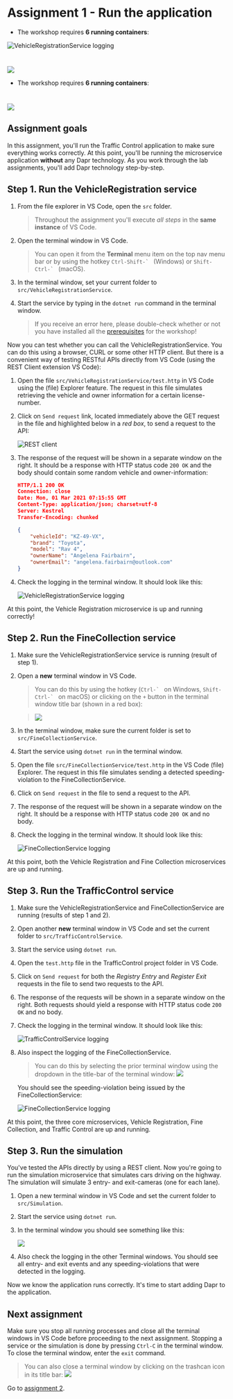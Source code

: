 # Assignment 1 - Run the application

  - The workshop requires **6 running containers**:
  
![VehicleRegistrationService logging](img/required-containers.png)


  <img src="img/required-containers.png" style="padding-top:25px;"/>




  - The workshop requires **6 running containers**:
  
<img src="img/required-containers.png" style="padding-top:25px;"/>

## Assignment goals

In this assignment, you'll run the Traffic Control application to make sure everything works correctly. At this point, you'll be running the microservice application **without** any Dapr technology. As you work through the lab assignments, you'll add Dapr technology step-by-step.

## Step 1. Run the VehicleRegistration service

1. From the file explorer in VS Code, open the `src` folder.

   > Throughout the assignment you'll execute *all steps* in the **same instance** of VS Code.

1. Open the terminal window in VS Code.

   > You can open it from the **Terminal** menu item on the top nav menu bar or by using the hotkey ``Ctrl-Shift-` `` (Windows) or ``Shift-Ctrl-` `` (macOS).

1. In the terminal window, set your current folder to `src/VehicleRegistrationService`.

1. Start the service by typing in the `dotnet run` command in the terminal window.

   > If you receive an error here, please double-check whether or not you have installed all the [prerequisites](README.md#Prerequisites) for the workshop!  

Now you can test whether you can call the VehicleRegistrationService. You can do this using a browser, CURL or some other HTTP client. But there is a convenient way of testing RESTful APIs directly from VS Code (using the REST Client extension VS Code):

1. Open the file `src/VehicleRegistrationService/test.http` in VS Code using the (file) Explorer feature. The request in this file simulates retrieving the vehicle and owner information for a certain license-number.

1. Click on `Send request` link, located immediately above the GET request in the file and highlighted below in a *red box*, to send a request to the API:

   ![REST client](img/rest-client.png)

1. The response of the request will be shown in a separate window on the right. It should be a response with HTTP status code `200 OK` and the body should contain some random vehicle and owner-information:

   ```json
   HTTP/1.1 200 OK
   Connection: close
   Date: Mon, 01 Mar 2021 07:15:55 GMT
   Content-Type: application/json; charset=utf-8
   Server: Kestrel
   Transfer-Encoding: chunked
   
   {
       "vehicleId": "KZ-49-VX",
       "brand": "Toyota",
       "model": "Rav 4",
       "ownerName": "Angelena Fairbairn",
       "ownerEmail": "angelena.fairbairn@outlook.com"
   }
   ```

1. Check the logging in the terminal window. It should look like this:

   ![VehicleRegistrationService logging](img/logging-vehicleregistrationservice.png)

At this point, the Vehicle Registration microservice is up and running correctly!

## Step 2. Run the FineCollection service

1. Make sure the VehicleRegistrationService service is running (result of step 1).

1. Open a **new** terminal window in VS Code.

   > You can do this by using the hotkey (``Ctrl-` `` on Windows, ``Shift-Ctrl-` `` on macOS) or clicking on the `+` button in the terminal window title bar (shown in a red box):

   > ![](img/terminal-new.png)

1. In the terminal window, make sure the current folder is set to `src/FineCollectionService`.

1. Start the service using `dotnet run` in the terminal window.

1. Open the file `src/FineCollectionService/test.http` in the VS Code (file) Explorer. The request in this file simulates sending a detected speeding-violation to the FineCollectionService.

1. Click on `Send request` in the file to send a request to the API.

1. The response of the request will be shown in a separate window on the right. It should be a response with HTTP status code `200 OK` and no body.

1. Check the logging in the terminal window. It should look like this:

   ![FineCollectionService logging](img/logging-finecollectionservice.png)

At this point, both the Vehicle Registration and Fine Collection microservices are up and running.

## Step 3. Run the TrafficControl service

1. Make sure the VehicleRegistrationService and FineCollectionService are running (results of step 1 and 2).

1. Open another **new** terminal window in VS Code and set the current folder to `src/TrafficControlService`.

1. Start the service using `dotnet run`.

1. Open the `test.http` file in the TrafficControl project folder in VS Code.

1. Click on `Send request` for both the *Registry Entry* and *Register Exit* requests in the file to send two requests to the API.

1. The response of the requests will be shown in a separate window on the right. Both requests should yield a response with HTTP status code `200 OK` and no body.

1. Check the logging in the terminal window. It should look like this:

   ![TrafficControlService logging](img/logging-trafficcontrolservice.png)

1. Also inspect the logging of the FineCollectionService.

   > You can do this by selecting the prior terminal window using the dropdown in the title-bar of the terminal window:
   ![](img/terminal-dropdown.png)

   You should see the speeding-violation being issued by the FineCollectionService:

   ![FineCollectionService logging](img/logging-finecollectionservice.png)

At this point, the three core microservices, Vehicle Registration, Fine Collection, and Traffic Control are up and running.

## Step 3. Run the simulation

You've tested the APIs directly by using a REST client. Now you're going to run the simulation microservice that simulates cars driving on the highway. The simulation will simulate 3 entry- and exit-cameras (one for each lane).

1. Open a new terminal window in VS Code and set the current folder to `src/Simulation`.

1. Start the service using `dotnet run`.

1. In the terminal window you should see something like this:

   ![](img/logging-simulation.png)

1. Also check the logging in the other Terminal windows. You should see all entry- and exit events and any speeding-violations that were detected in the logging.

Now we know the application runs correctly. It's time to start adding Dapr to the application.

## Next assignment

Make sure you stop all running processes and close all the terminal windows in VS Code before proceeding to the next assignment. Stopping a service or the simulation is done by pressing `Ctrl-C` in the terminal window. To close the terminal window, enter the `exit` command.

> You can also close a terminal window by clicking on the trashcan icon in its title bar:
> ![](img/terminal-trashcan.png)

Go to [assignment 2](../Assignment02/README.md).
